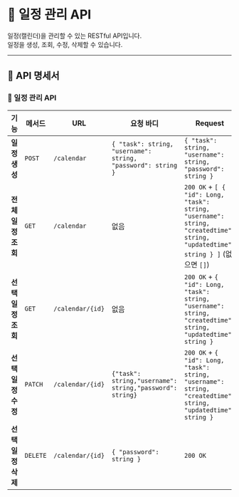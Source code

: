 # 📅 일정 관리 API

일정(캘린더)을 관리할 수 있는 RESTful API입니다.  
일정을 생성, 조회, 수정, 삭제할 수 있습니다.

---

## 📌 API 명세서

### 📝 일정 관리 API

| 기능 | 메서드 | URL | 요청 바디 | Request | 응답 (실패) |
|------|--------|------------|------------|------------|------------|
| **일정 생성** | `POST` | `/calendar` | `{ "task": string, "username": string, "password": string }` | `{ "task": string, "username": string, "password": string }` | `400 Bad Request` |
| **전체 일정 조회** | `GET` | `/calendar` | 없음 | `200 OK` + `[ { "id": Long, "task": string, "username": string, "createdtime": string, "updatedtime": string } ]` (없으면 `[]`) | 없음 |
| **선택 일정 조회** | `GET` | `/calendar/{id}` | 없음 | `200 OK` + `{ "id": Long, "task": string, "username": string, "createdtime": string, "updatedtime": string }` | `404 Not Found` |
| **선택 일정 수정** | `PATCH` | `/calendar/{id}` | `{"task": string,"username": string,"password": string}` | `200 OK` + `{ "id": Long, "task": string, "username": string, "createdtime": string, "updatedtime": string }` | `400 Bad Request` | 
| **선택 일정 삭제** | `DELETE` | `/calendar/{id}` | `{ "password": string }` | `200 OK` | `404 Not Found` |

